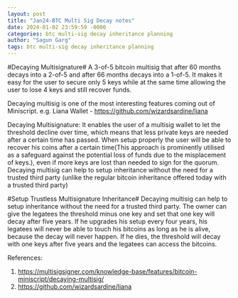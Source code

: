 ```yaml
---
layout: post
title: "Jan24-BTC Multi Sig Decay notes"
date: 2024-01-02 23:59:59 -0000
categories: btc multi-sig decay inheritance planning
author: "Sagun Garg"
tags: btc multi-sig decay inheritance planning
---
```


#Decaying Multisignature#
A 3-of-5 bitcoin multisig that after 60 months decays into a 2-of-5 and after 66 months decays into a 1-of-5. 
It makes it easy for the user to secure only 5 keys while at the same time allowing the user to lose 4 keys and still recover funds.

Decaying multisig is one of the most interesting features coming out of Miniscript.
e.g. Liana Wallet - https://github.com/wizardsardine/liana

Decaying Multisignature: It enables the user of a multisig wallet to let the threshold decline over time, which means that less private keys are needed after a certain time has passed. When setup properly the user will be able to recover his coins after a certain time(This approach is prominently utilised as a safeguard against the potential loss of funds due to the misplacement of keys.), even if more keys are lost than needed to sign for the quorum. Decaying multisig can help to setup inheritance without the need for a trusted third party (unlike the regular bitcoin inheritance offered today with a trusted third party)

#Setup Trustless Multisignature Inheritance#
Decaying multisig can help to setup inheritance without the need for a trusted third party. The owner can give the legatees the threshold minus one key and set that one key will decay after five years. If he upgrades his setup every four years, his legatees will never be able to touch his bitcoins as long as he is alive, because the decay will never happen. If he dies, the threshold will decay with one keys after five years and the legatees can access the bitcoins.

References:
1. https://multisigsigner.com/knowledge-base/features/bitcoin-miniscript/decaying-multisig/
2. https://github.com/wizardsardine/liana




